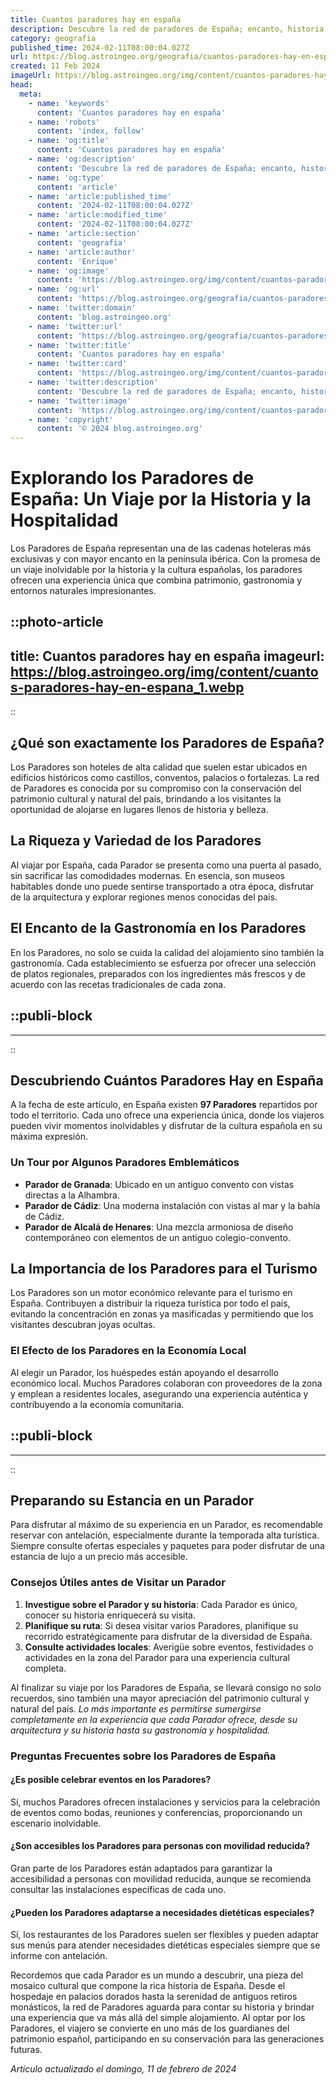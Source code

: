 ```yaml
---
title: Cuantos paradores hay en españa
description: Descubre la red de paradores de España; encanto, historia y confort en 90+ ubicaciones únicas. Vive una experiencia de viaje inolvidable.
category: geografia
published_time: 2024-02-11T08:00:04.027Z
url: https://blog.astroingeo.org/geografia/cuantos-paradores-hay-en-espana
created: 11 Feb 2024
imageUrl: https://blog.astroingeo.org/img/content/cuantos-paradores-hay-en-espana_1.webp
head:
  meta:
    - name: 'keywords'
      content: 'Cuantos paradores hay en españa'
    - name: 'robots'
      content: 'index, follow'
    - name: 'og:title'
      content: 'Cuantos paradores hay en españa'
    - name: 'og:description'
      content: 'Descubre la red de paradores de España; encanto, historia y confort en 90+ ubicaciones únicas. Vive una experiencia de viaje inolvidable.'
    - name: 'og:type'
      content: 'article'
    - name: 'article:published_time'
      content: '2024-02-11T08:00:04.027Z'
    - name: 'article:modified_time'
      content: '2024-02-11T08:00:04.027Z'
    - name: 'article:section'
      content: 'geografia'
    - name: 'article:author'
      content: 'Enrique'
    - name: 'og:image'
      content: 'https://blog.astroingeo.org/img/content/cuantos-paradores-hay-en-espana_1.webp'
    - name: 'og:url'
      content: 'https://blog.astroingeo.org/geografia/cuantos-paradores-hay-en-espana'
    - name: 'twitter:domain'
      content: 'blog.astroingeo.org'
    - name: 'twitter:url'
      content: 'https://blog.astroingeo.org/geografia/cuantos-paradores-hay-en-espana'
    - name: 'twitter:title'
      content: 'Cuantos paradores hay en españa'
    - name: 'twitter:card'
      content: 'https://blog.astroingeo.org/img/content/cuantos-paradores-hay-en-espana_1.webp'
    - name: 'twitter:description'
      content: 'Descubre la red de paradores de España; encanto, historia y confort en 90+ ubicaciones únicas. Vive una experiencia de viaje inolvidable.'
    - name: 'twitter:image'
      content: 'https://blog.astroingeo.org/img/content/cuantos-paradores-hay-en-espana_1.webp'
    - name: 'copyright'
      content: '© 2024 blog.astroingeo.org'
---
```

# Explorando los Paradores de España: Un Viaje por la Historia y la Hospitalidad

Los Paradores de España representan una de las cadenas hoteleras más exclusivas y con mayor encanto en la península ibérica. Con la promesa de un viaje inolvidable por la historia y la cultura españolas, los paradores ofrecen una experiencia única que combina patrimonio, gastronomía y entornos naturales impresionantes.


::photo-article
---
title: Cuantos paradores hay en españa
imageurl: https://blog.astroingeo.org/img/content/cuantos-paradores-hay-en-espana_1.webp
---
::


## ¿Qué son exactamente los Paradores de España?

Los Paradores son hoteles de alta calidad que suelen estar ubicados en edificios históricos como castillos, conventos, palacios o fortalezas. La red de Paradores es conocida por su compromiso con la conservación del patrimonio cultural y natural del país, brindando a los visitantes la oportunidad de alojarse en lugares llenos de historia y belleza.

## La Riqueza y Variedad de los Paradores

Al viajar por España, cada Parador se presenta como una puerta al pasado, sin sacrificar las comodidades modernas. En esencia, son museos habitables donde uno puede sentirse transportado a otra época, disfrutar de la arquitectura y explorar regiones menos conocidas del país.

## El Encanto de la Gastronomía en los Paradores

En los Paradores, no solo se cuida la calidad del alojamiento sino también la gastronomía. Cada establecimiento se esfuerza por ofrecer una selección de platos regionales, preparados con los ingredientes más frescos y de acuerdo con las recetas tradicionales de cada zona.


  ::publi-block
  ---
  ---
  ::
  
  
## Descubriendo Cuántos Paradores Hay en España

A la fecha de este artículo, en España existen **97 Paradores** repartidos por todo el territorio. Cada uno ofrece una experiencia única, donde los viajeros pueden vivir momentos inolvidables y disfrutar de la cultura española en su máxima expresión.

### Un Tour por Algunos Paradores Emblemáticos

- **Parador de Granada**: Ubicado en un antiguo convento con vistas directas a la Alhambra.
- **Parador de Cádiz**: Una moderna instalación con vistas al mar y la bahía de Cádiz.
- **Parador de Alcalá de Henares**: Una mezcla armoniosa de diseño contemporáneo con elementos de un antiguo colegio-convento.

## La Importancia de los Paradores para el Turismo

Los Paradores son un motor económico relevante para el turismo en España. Contribuyen a distribuir la riqueza turística por todo el país, evitando la concentración en zonas ya masificadas y permitiendo que los visitantes descubran joyas ocultas.

### El Efecto de los Paradores en la Economía Local

Al elegir un Parador, los huéspedes están apoyando el desarrollo económico local. Muchos Paradores colaboran con proveedores de la zona y emplean a residentes locales, asegurando una experiencia auténtica y contribuyendo a la economía comunitaria.


  ::publi-block
  ---
  ---
  ::
  
  
## Preparando su Estancia en un Parador

Para disfrutar al máximo de su experiencia en un Parador, es recomendable reservar con antelación, especialmente durante la temporada alta turística. Siempre consulte ofertas especiales y paquetes para poder disfrutar de una estancia de lujo a un precio más accesible.

### Consejos Útiles antes de Visitar un Parador

1. **Investigue sobre el Parador y su historia**: Cada Parador es único, conocer su historia enriquecerá su visita.
2. **Planifique su ruta**: Si desea visitar varios Paradores, planifique su recorrido estratégicamente para disfrutar de la diversidad de España.
3. **Consulte actividades locales**: Averigüe sobre eventos, festividades o actividades en la zona del Parador para una experiencia cultural completa.

Al finalizar su viaje por los Paradores de España, se llevará consigo no solo recuerdos, sino también una mayor apreciación del patrimonio cultural y natural del país. *Lo más importante es permitirse sumergirse completamente en la experiencia que cada Parador ofrece, desde su arquitectura y su historia hasta su gastronomía y hospitalidad.*

### Preguntas Frecuentes sobre los Paradores de España

#### ¿Es posible celebrar eventos en los Paradores?
Sí, muchos Paradores ofrecen instalaciones y servicios para la celebración de eventos como bodas, reuniones y conferencias, proporcionando un escenario inolvidable.

#### ¿Son accesibles los Paradores para personas con movilidad reducida?
Gran parte de los Paradores están adaptados para garantizar la accesibilidad a personas con movilidad reducida, aunque se recomienda consultar las instalaciones específicas de cada uno.

#### ¿Pueden los Paradores adaptarse a necesidades dietéticas especiales?
Sí, los restaurantes de los Paradores suelen ser flexibles y pueden adaptar sus menús para atender necesidades dietéticas especiales siempre que se informe con antelación.

Recordemos que cada Parador es un mundo a descubrir, una pieza del mosaico cultural que compone la rica historia de España. Desde el hospedaje en palacios dorados hasta la serenidad de antiguos retiros monásticos, la red de Paradores aguarda para contar su historia y brindar una experiencia que va más allá del simple alojamiento. Al optar por los Paradores, el viajero se convierte en uno más de los guardianes del patrimonio español, participando en su conservación para las generaciones futuras.

_Artículo actualizado el domingo, 11 de febrero de 2024_
